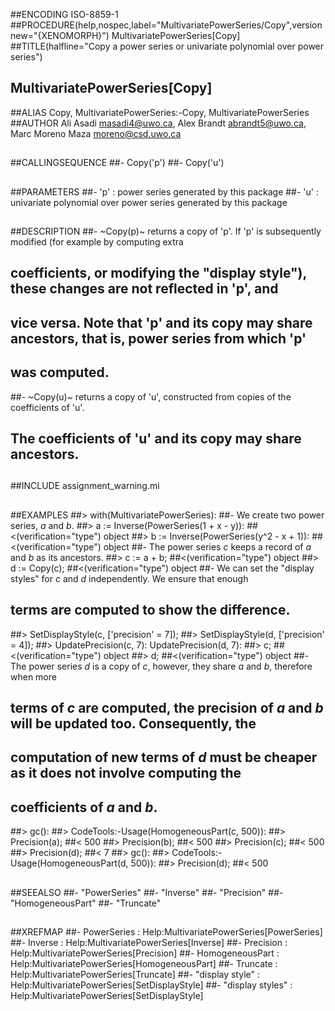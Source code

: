 ##ENCODING ISO-8859-1
##PROCEDURE(help,nospec,label="MultivariatePowerSeries/Copy",versionnew="{XENOMORPH}") MultivariatePowerSeries[Copy]
##TITLE(halfline="Copy a power series or univariate polynomial over power series")
##    MultivariatePowerSeries[Copy]
##ALIAS Copy, MultivariatePowerSeries:-Copy, MultivariatePowerSeries
##AUTHOR Ali Asadi masadi4@uwo.ca, Alex Brandt abrandt5@uwo.ca, Marc Moreno Maza moreno@csd.uwo.ca
##
##CALLINGSEQUENCE
##- Copy('p')
##- Copy('u')
##
##PARAMETERS
##- 'p' : power series generated by this package
##- 'u' : univariate polynomial over power series generated by this package
##
##DESCRIPTION
##- ~Copy(p)~ returns a copy of 'p'. If 'p' is subsequently modified (for example by computing extra
##  coefficients, or modifying the "display style"), these changes are not reflected in 'p', and
##  vice versa.  Note that 'p' and its copy may share ancestors, that is, power series from which 'p'
##  was computed.
##- ~Copy(u)~ returns a copy of 'u', constructed from copies of the coefficients of 'u'.
##  The coefficients of 'u' and its copy may share ancestors.
##
##INCLUDE assignment_warning.mi
##
##EXAMPLES
##> with(MultivariatePowerSeries):
##- We create two power series, _a_ and _b_.
##> a := Inverse(PowerSeries(1 + x - y)):
##<(verification="type") object
##> b := Inverse(PowerSeries(y^2 - x + 1)):
##<(verification="type") object
##- The power series _c_ keeps a record of _a_ and _b_ as its ancestors.
##> c := a + b;
##<(verification="type") object
##> d := Copy(c);
##<(verification="type") object
##- We can set the "display styles" for _c_ and _d_ independently. We ensure that enough
##  terms are computed to show the difference.
##> SetDisplayStyle(c, ['precision' = 7]);
##> SetDisplayStyle(d, ['precision' = 4]);
##> UpdatePrecision(c, 7): UpdatePrecision(d, 7):
##> c;
##<(verification="type") object
##> d;
##<(verification="type") object
##- The power series _d_ is a copy of _c_, however, they share _a_ and _b_, therefore when more
##  terms of _c_ are computed, the precision of _a_ and _b_ will be updated too. Consequently, the
##  computation of new terms of _d_ must be cheaper as it does not involve computing the
##  coefficients of _a_ and _b_.
##> gc():
##> CodeTools:-Usage(HomogeneousPart(c, 500)):
##> Precision(a);
##< 500
##> Precision(b);
##< 500
##> Precision(c);
##< 500
##> Precision(d);
##< 7
##> gc():
##> CodeTools:-Usage(HomogeneousPart(d, 500)):
##> Precision(d);
##< 500
##
##SEEALSO
##- "PowerSeries"
##- "Inverse"
##- "Precision"
##- "HomogeneousPart"
##- "Truncate"
##
##XREFMAP
##- PowerSeries : Help:MultivariatePowerSeries[PowerSeries]
##- Inverse : Help:MultivariatePowerSeries[Inverse]
##- Precision : Help:MultivariatePowerSeries[Precision]
##- HomogeneousPart : Help:MultivariatePowerSeries[HomogeneousPart]
##- Truncate : Help:MultivariatePowerSeries[Truncate]
##- "display style" : Help:MultivariatePowerSeries[SetDisplayStyle]
##- "display styles" : Help:MultivariatePowerSeries[SetDisplayStyle]
